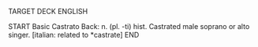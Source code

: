 TARGET DECK
ENGLISH

START
Basic
Castrato
Back: n. (pl. -ti) hist. Castrated male soprano or alto singer. [italian: related to *castrate]
END

